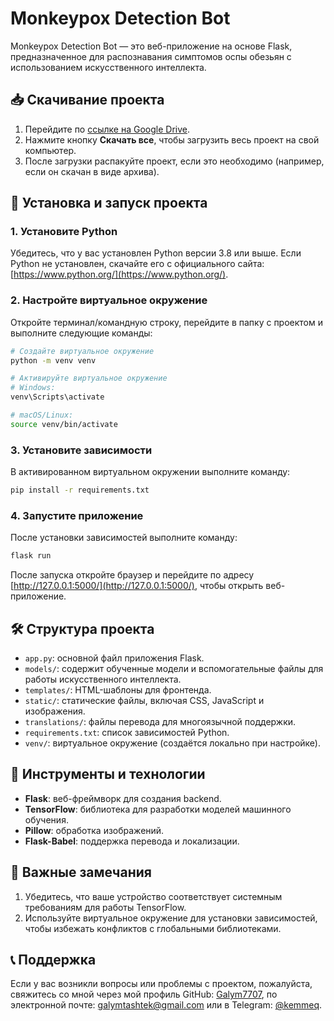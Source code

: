 # Monkeypox Detection Bot

Monkeypox Detection Bot — это веб-приложение на основе Flask, предназначенное для распознавания симптомов оспы обезьян с использованием искусственного интеллекта.

## 📥 Скачивание проекта

1. Перейдите по [ссылке на Google Drive](https://drive.google.com/drive/folders/1qvXAtKYn-J5znK5yxDa8HDvd3h5ZlEqK?usp=sharing).
2. Нажмите кнопку **Скачать все**, чтобы загрузить весь проект на свой компьютер.
3. После загрузки распакуйте проект, если это необходимо (например, если он скачан в виде архива).

## 🚀 Установка и запуск проекта

### 1. Установите Python

Убедитесь, что у вас установлен Python версии 3.8 или выше. Если Python не установлен, скачайте его с официального сайта: [https://www.python.org/](https://www.python.org/).

### 2. Настройте виртуальное окружение

Откройте терминал/командную строку, перейдите в папку с проектом и выполните следующие команды:

```bash
# Создайте виртуальное окружение
python -m venv venv

# Активируйте виртуальное окружение
# Windows:
venv\Scripts\activate

# macOS/Linux:
source venv/bin/activate
```

### 3. Установите зависимости

В активированном виртуальном окружении выполните команду:

```bash
pip install -r requirements.txt
```

### 4. Запустите приложение

После установки зависимостей выполните команду:

```bash
flask run
```

После запуска откройте браузер и перейдите по адресу [http://127.0.0.1:5000/](http://127.0.0.1:5000/), чтобы открыть веб-приложение.

## 🛠 Структура проекта

- `app.py`: основной файл приложения Flask.
- `models/`: содержит обученные модели и вспомогательные файлы для работы искусственного интеллекта.
- `templates/`: HTML-шаблоны для фронтенда.
- `static/`: статические файлы, включая CSS, JavaScript и изображения.
- `translations/`: файлы перевода для многоязычной поддержки.
- `requirements.txt`: список зависимостей Python.
- `venv/`: виртуальное окружение (создаётся локально при настройке).

## 🧰 Инструменты и технологии

- **Flask**: веб-фреймворк для создания backend.
- **TensorFlow**: библиотека для разработки моделей машинного обучения.
- **Pillow**: обработка изображений.
- **Flask-Babel**: поддержка перевода и локализации.

## 📢 Важные замечания

1. Убедитесь, что ваше устройство соответствует системным требованиям для работы TensorFlow.
2. Используйте виртуальное окружение для установки зависимостей, чтобы избежать конфликтов с глобальными библиотеками.

## 📞 Поддержка

Если у вас возникли вопросы или проблемы с проектом, пожалуйста, свяжитесь со мной через мой профиль GitHub: [Galym7707](https://github.com/Galym7707),
по электронной почте: galymtashtek@gmail.com или в Telegram: [@kemmeq](https://t.me/kemmeq).
